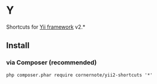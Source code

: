 # Y

Shortcuts for [Yii framework](http://www.yiiframework.com) v2.*


## Install

### via Composer (recommended)

`php composer.phar require cornernote/yii2-shortcuts '*'`
